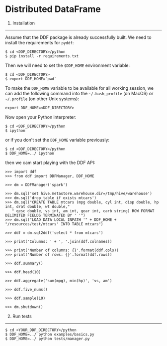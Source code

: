 Distributed DataFrame
=====================

1. Installation
---------------

Assume that the DDF package is already successfully built. We need to install the requirements for `pyddf`:

    $ cd <DDF_DIRECTORY>/python
    $ pip install -r requirements.txt
    
Then we will need to set the `$DDF_HOME` environment variable:

    $ cd <DDF_DIRECTORY>
    $ export DDF_HOME=`pwd`
    
To make the `DDF_HOME` variable to be available for all working session, we can add the following command into 
the `~/.bash_profile` (on MacOS) or `~/.profile` (on other Unix systems):
    
    export DDF_HOME=<DDF_DIRECTORY>
    
Now open your Python interpreter:

    $ cd <DDF_DIRECTORY>/python
    $ ipython
    
or if you don't set the `DDF_HOME` variable previously:

    $ cd <DDF_DIRECTORY>/python
    $ DDF_HOME=../ ipython
        
then we cam start playing with the DDF API:

    >>> import ddf
    >>> from ddf import DDFManager, DDF_HOME

    >>> dm = DDFManager('spark')

    >>> dm.sql('set hive.metastore.warehouse.dir=/tmp/hive/warehouse')
    >>> dm.sql('drop table if exists mtcars')
    >>> dm.sql("CREATE TABLE mtcars (mpg double, cyl int, disp double, hp int, drat double, wt double,"
       " qesc double, vs int, am int, gear int, carb string) ROW FORMAT DELIMITED FIELDS TERMINATED BY ' '")
    >>> dm.sql("LOAD DATA LOCAL INPATH '" + DDF_HOME + "/resources/test/mtcars' INTO TABLE mtcars")

    >>> ddf = dm.sql2ddf('select * from mtcars')

    >>> print('Columns: ' + ', '.join(ddf.colnames))

    >>> print('Number of columns: {}'.format(ddf.cols))
    >>> print('Number of rows: {}'.format(ddf.rows))

    >>> ddf.summary()

    >>> ddf.head(10)

    >>> ddf.aggregate('sum(mpg), min(hp)', 'vs, am')

    >>> ddf.five_nums()

    >>> ddf.sample(10)

    >>> dm.shutdown()

2. Run tests
------------

    $ cd <YOUR_DDF_DIRECTORY>/python
    $ DDF_HOME=../ python examples/basics.py
    $ DDF_HOME=../ python tests/manager.py

